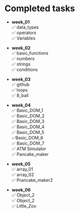 # Completed tasks

- **week_01** <br>
  ✅ data_types <br>
  ✅ operators <br>
  ✅ Variables
- **week_02** <br>
  ✅ basic_functions <br>
  ✅ numbers <br>
  ✅ strings <br>
  ✅ conditions
- **week_03** <br>
  ✅ github <br>
  ✅ loops <br>
  ✅ 8_ball <br>

- **week_04** <br>
  ✅ Basic_DOM_1 <br>
  ✅ Basic_DOM_2 <br>
  ✅ Basic_DOM_3 <br>
  ✅ Basic_DOM_4 <br>
  ✅ Basic_DOM_5 <br>
  ✅Basic_DOM_6 <br>
  ✅ Basic_DOM_7<br>
  ✅ ATM Simulator<br>
  ✅ Pancake_maker
- **week_05** <br>
  ✅ array_01 <br>
  ✅ array_02 <br>
  ✅ Prancake_maker2
- **week_06** <br>
  ✅ Object_2 <br>
  ✅ Object_2 <br>
  ✅ Little_Zoo <br>
